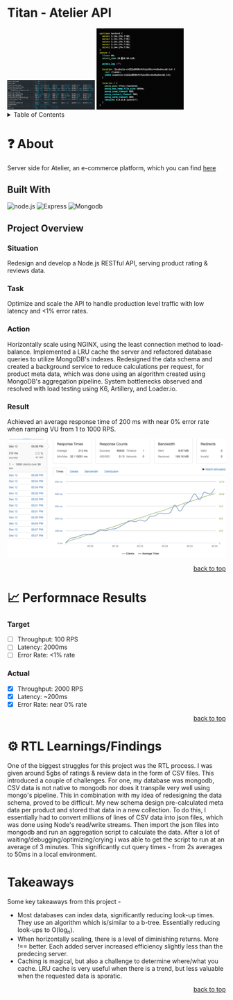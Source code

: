 <a id='readme-top'></a>
# Titan - Atelier API

<img src='https://github.com/hr-titan/sk-reviews/blob/main/image/k6.png' width='40%' />
<img src='https://github.com/hr-titan/sk-reviews/blob/main/image/nginx.png' width='40%' />

<details>
  <summary>Table of Contents</summary>
  <ol>
    <li>
      <a href='#about'>About</a>
      <ul>
        <li>
          <a href='#built-with'>Built With</a>
        </li>
        <li>
          <a href='#project-overview'>Project Overview</a>
        </li>
      </ul>
    </li>
    <li>
      <a href='#performance-results'>Performance Results</a>
    </li>
    <li>
      <a href='#rtl'>RTL Learnings</a>
    </li>
     <li>
      <a href='#takeaways'>Takeaways</a>
    </li>
  </ol>
</details>

# ❓ About
<a id='about'></a>
Server side for Atelier, an e-commerce platform, which you can find <a href='https://github.com/Revenge-of-the-SithQL/atelier' target='_blank'>here</a>

## Built With
<a id='built-with'></a>

![node.js](https://img.shields.io/badge/Node.js-43853D?style=for-the-badge&logo=node.js&logoColor=white)
![Express](https://img.shields.io/badge/Express.js-404D59?style=for-the-badge)
![Mongodb](https://img.shields.io/badge/MongoDB-4EA94B?style=for-the-badge&logo=mongodb&logoColor=white)

## Project Overview
<a id='project-overview'></a>

### Situation

Redesign and develop a Node.js RESTful API, serving product rating & reviews data.

### Task

Optimize and scale the API to handle production level traffic with low latency and <1% error rates.

### Action

Horizontally scale using NGINX, using the least connection method to load-balance.
Implemented a LRU cache the server and refactored database queries to utilize
MongoDB's indexes. Redesigned the data schema and created a background service to
reduce calculations per request, for product meta data, which was done using an
algorithm created using MongoDB's aggregation pipeline. System bottlenecks
observed and resolved with load testing using K6, Artillery, and Loader.io.

### Result

Achieved an average response time of 200 ms with near 0% error rate when ramping VU from 1 to 1000 RPS.


<img src='https://github.com/hr-titan/sk-reviews/blob/main/image/least_conn.png' />

<p align="right"><a href="#readme-top">back to top</a></p>

# 📈 Performnace Results
<a id='performance-results'></a>

### Target
- [ ] Throughput: 100 RPS
- [ ] Latency: 2000ms
- [ ] Error Rate: <1% rate

### Actual
- [x] Throughput: 2000 RPS
- [x] Latency: ~200ms
- [x] Error Rate: near 0% rate

<p align="right"><a href="#readme-top">back to top</a></p>

# ⚙️ RTL Learnings/Findings
<a id='rtl'></a>
One of the biggest struggles for this project was the RTL process. I was given around 5gbs of ratings & review data in the form of CSV files. This introduced a couple of challenges. For one, my database was mongodb, CSV data is not native to mongodb nor does it transpile very well using mongo's pipeline. This in combination with my idea of redesigning the data schema, proved to be difficult. My new schema design pre-calculated meta data per product and stored that data in a new collection. To do this, I essentially had to convert millions of lines of CSV data into json files, which was done using Node's read/write streams. Then import the json files into mongodb and run an aggregation script to calculate the data. After a lot of waiting/debugging/optimizing/crying i was able to get the script to run at an average of 3 minutes. This significantly cut query times - from 2s averages to 50ms in a local environment.


# Takeaways
<a id='takeaways'></a>
Some key takeaways from this project -
- Most databases can index data, significantly reducing look-up times. They use an algorithm which is/similar to a b-tree. Essentially reducing look-ups to O(log<sub>n</sub>).
- When horizontally scaling, there is a level of diminishing returns. More !== better. Each added server increased efficiency slightly less than the predecing server.
- Caching is magical, but also a challenge to determine where/what you cache. LRU cache is very useful when there is a trend, but less valuable when the requested data is sporatic.

<p align="right"><a href="#readme-top">back to top</a></p>
